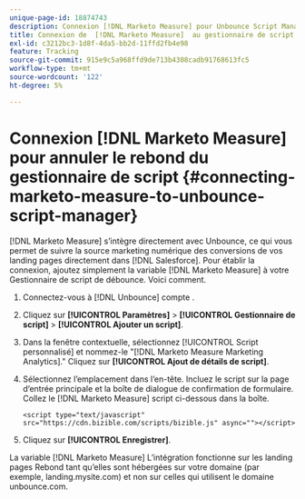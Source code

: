 ```yaml
---
unique-page-id: 18874743
description: Connexion [!DNL Marketo Measure] pour Unbounce Script Manager - [!DNL Marketo Measure]
title: Connexion de  [!DNL Marketo Measure]  au gestionnaire de script Unbounce
exl-id: c3212bc3-1d8f-4da5-bb2d-11ffd2fb4e98
feature: Tracking
source-git-commit: 915e9c5a968ffd9de713b4308cadb91768613fc5
workflow-type: tm+mt
source-wordcount: '122'
ht-degree: 5%

---
```


# Connexion [!DNL Marketo Measure] pour annuler le rebond du gestionnaire de script {#connecting-marketo-measure-to-unbounce-script-manager}

[!DNL Marketo Measure] s’intègre directement avec Unbounce, ce qui vous permet de suivre la source marketing numérique des conversions de vos landing pages directement dans [!DNL Salesforce]. Pour établir la connexion, ajoutez simplement la variable [!DNL Marketo Measure] à votre Gestionnaire de script de débounce. Voici comment.

1. Connectez-vous à [!DNL Unbounce] compte .
1. Cliquez sur **[!UICONTROL Paramètres]** > **[!UICONTROL Gestionnaire de script]** > **[!UICONTROL Ajouter un script]**.
1. Dans la fenêtre contextuelle, sélectionnez [!UICONTROL Script personnalisé] et nommez-le &quot;[!DNL Marketo Measure Marketing Analytics].&quot; Cliquez sur **[!UICONTROL Ajout de détails de script]**.
1. Sélectionnez l’emplacement dans l’en-tête. Incluez le script sur la page d’entrée principale et la boîte de dialogue de confirmation de formulaire. Collez le [!DNL Marketo Measure] script ci-dessous dans la boîte.

   `<script type="text/javascript" src="https://cdn.bizible.com/scripts/bizible.js" async=""></script>`

1. Cliquez sur **[!UICONTROL Enregistrer]**.

La variable [!DNL Marketo Measure] L’intégration fonctionne sur les landing pages Rebond tant qu’elles sont hébergées sur votre domaine (par exemple, landing.mysite.com) et non sur celles qui utilisent le domaine unbounce.com.
